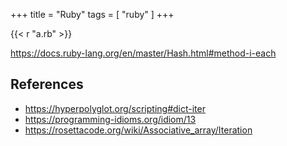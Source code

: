 +++
title = "Ruby"
tags = [ "ruby" ]
+++

{{< r "a.rb" >}}

<https://docs.ruby-lang.org/en/master/Hash.html#method-i-each>

## References

- <https://hyperpolyglot.org/scripting#dict-iter>
- <https://programming-idioms.org/idiom/13>
- <https://rosettacode.org/wiki/Associative_array/Iteration>
